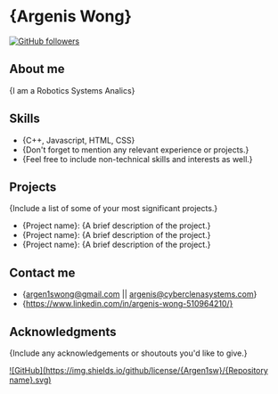 # {Argenis Wong}

[![GitHub followers](https://img.shields.io/github/followers/{Argen1sw}.svg?style=social&label=Follow&maxAge=2592000)](https://github.com/{Argen1sw})

## About me

{I am a Robotics Systems Analics}

## Skills

- {C++, Javascript, HTML, CSS}
- {Don't forget to mention any relevant experience or projects.}
- {Feel free to include non-technical skills and interests as well.}

## Projects

{Include a list of some of your most significant projects.}

- {Project name}: {A brief description of the project.}
- {Project name}: {A brief description of the project.}
- {Project name}: {A brief description of the project.}

## Contact me

- {argen1swong@gmail.com || argenis@cyberclenasystems.com}
- {https://www.linkedin.com/in/argenis-wong-510964210/}

## Acknowledgments

{Include any acknowledgements or shoutouts you'd like to give.}

[![GitHub](https://img.shields.io/github/license/{Argen1sw}/{Repository name}.svg)](LICENSE)
